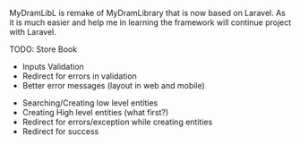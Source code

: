 MyDramLibL is remake of MyDramLibrary that is now based on Laravel.
As it is much easier and help me in learning the framework will continue project with Laravel.

TODO:
Store Book
+ Inputs Validation
+ Redirect for errors in validation
+ Better error messages (layout in web and mobile)
- Searching/Creating low level entities
- Creating High level entities (what first?)
- Redirect for errors/exception while creating entities
- Redirect for success


